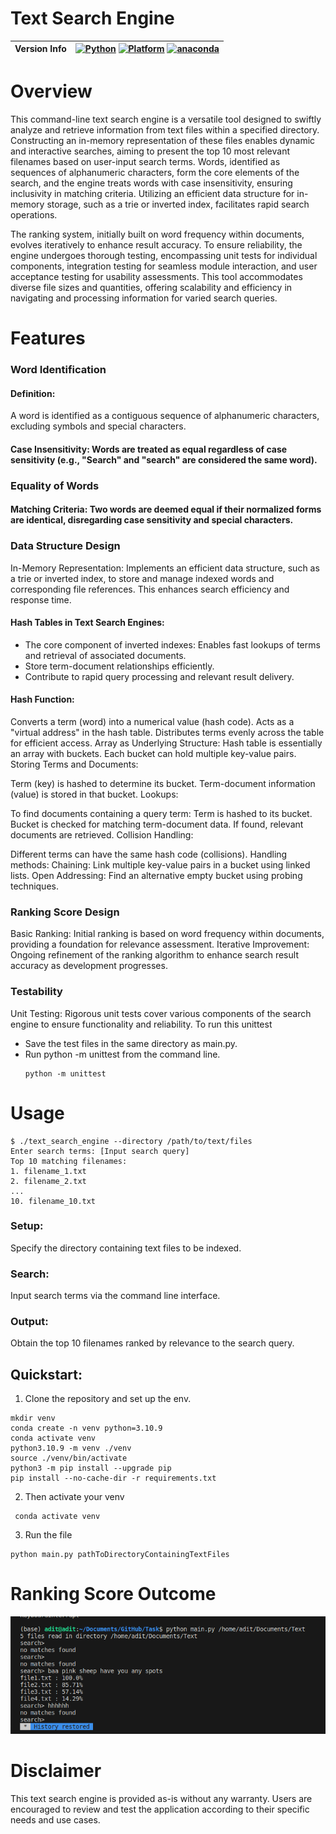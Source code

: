 # Text Search Engine
| Version Info | [![Python](https://img.shields.io/badge/python-v3.10.9-green)](https://www.python.org/downloads/release/python-3900/) [![Platform](https://img.shields.io/badge/Platforms-Ubuntu%2022.04.4%20LTS%2C%20win--64-orange)](https://releases.ubuntu.com/22.04/) [![anaconda](https://img.shields.io/badge/anaconda-v22.9.0-blue)](https://anaconda.org/anaconda/plotly/files?version=22.9.0) |
| ------------ | --------------------------------------------------------------------------------------------------------------------------------------------------------------------------------------------------------------------------------------------------------------------------------------------------------------------------------------------------------------------------------------- |

# Overview

This command-line text search engine is a versatile tool designed to swiftly analyze and retrieve information from text files within a specified directory. Constructing an in-memory representation of these files enables dynamic and interactive searches, aiming to present the top 10 most relevant filenames based on user-input search terms. Words, identified as sequences of alphanumeric characters, form the core elements of the search, and the engine treats words with case insensitivity, ensuring inclusivity in matching criteria. Utilizing an efficient data structure for in-memory storage, such as a trie or inverted index, facilitates rapid search operations.

The ranking system, initially built on word frequency within documents, evolves iteratively to enhance result accuracy. To ensure reliability, the engine undergoes thorough testing, encompassing unit tests for individual components, integration testing for seamless module interaction, and user acceptance testing for usability assessments. This tool accommodates diverse file sizes and quantities, offering scalability and efficiency in navigating and processing information for varied search queries.


# Features
### Word Identification
#### Definition:
A word is identified as a contiguous sequence of alphanumeric characters, excluding symbols and special characters.
#### Case Insensitivity: Words are treated as equal regardless of case sensitivity (e.g., "Search" and "search" are considered the same word).
### Equality of Words
#### Matching Criteria: Two words are deemed equal if their normalized forms are identical, disregarding case sensitivity and special characters.
### Data Structure Design
In-Memory Representation: Implements an efficient data structure, such as a trie or inverted index, to store and manage indexed words and corresponding file references. This enhances search efficiency and response time.
#### Hash Tables in Text Search Engines:

- The core component of inverted indexes: Enables fast lookups of terms and retrieval of associated documents.
- Store term-document relationships efficiently.
- Contribute to rapid query processing and relevant result delivery.

#### Hash Function:

Converts a term (word) into a numerical value (hash code).
Acts as a "virtual address" in the hash table.
Distributes terms evenly across the table for efficient access.
Array as Underlying Structure:
Hash table is essentially an array with buckets.
Each bucket can hold multiple key-value pairs.
Storing Terms and Documents:

Term (key) is hashed to determine its bucket.
Term-document information (value) is stored in that bucket.
Lookups:

To find documents containing a query term:
Term is hashed to its bucket.
Bucket is checked for matching term-document data.
If found, relevant documents are retrieved.
Collision Handling:

Different terms can have the same hash code (collisions).
Handling methods:
Chaining: Link multiple key-value pairs in a bucket using linked lists.
Open Addressing: Find an alternative empty bucket using probing techniques.


### Ranking Score Design
Basic Ranking: Initial ranking is based on word frequency within documents, providing a foundation for relevance assessment.
Iterative Improvement: Ongoing refinement of the ranking algorithm to enhance search result accuracy as development progresses.

### Testability
Unit Testing: Rigorous unit tests cover various components of the search engine to ensure functionality and reliability.
To run this unittest
- Save the test files in the same directory as main.py.
- Run python -m unittest from the command line.
  ```
  python -m unittest
  ```

# Usage
```
$ ./text_search_engine --directory /path/to/text/files
Enter search terms: [Input search query]
Top 10 matching filenames:
1. filename_1.txt
2. filename_2.txt
...
10. filename_10.txt

```
### Setup: 
Specify the directory containing text files to be indexed.
### Search: 
Input search terms via the command line interface.
### Output:
Obtain the top 10 filenames ranked by relevance to the search query.

## Quickstart:
1. Clone the repository and set up the env.
```
mkdir venv
conda create -n venv python=3.10.9
conda activate venv
python3.10.9 -m venv ./venv
source ./venv/bin/activate
python3 -m pip install --upgrade pip
pip install --no-cache-dir -r requirements.txt

```


2. Then activate your venv
```
 conda activate venv
```
3. Run the file
```
python main.py pathToDirectoryContainingTextFiles

```

# Ranking Score Outcome
![](assets/received_263334123210267.png)


# Disclaimer
This text search engine is provided as-is without any warranty. Users are encouraged to review and test the application according to their specific needs and use cases.
